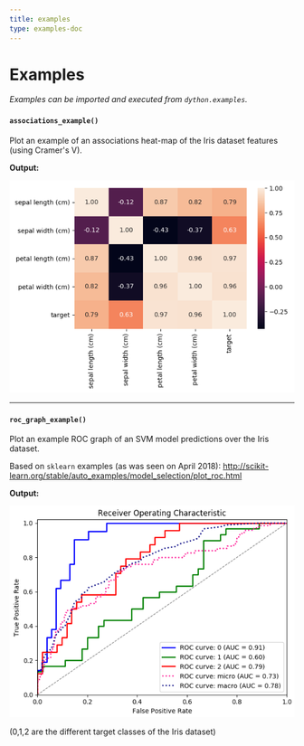 ```yaml
---
title: examples
type: examples-doc
---
```

# Examples

_Examples can be imported and executed from `dython.examples`._

#### `associations_example()`

Plot an example of an associations heat-map of the Iris dataset features 
(using Cramer's V).

**Output:**

![associations_example](associations_example.png)

__________________

#### `roc_graph_example()`

Plot an example ROC graph of an SVM model predictions over the Iris dataset.

Based on `sklearn` examples (as was seen on April 2018):
http://scikit-learn.org/stable/auto_examples/model_selection/plot_roc.html

**Output:**

![roc_example](roc_example.png)

(0,1,2 are the different target classes of the Iris dataset)